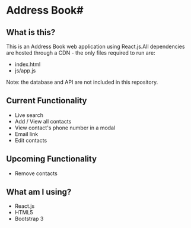 # Address Book#

## What is this?
This is an Address Book web application using React.js.All dependencies are hosted through a CDN - the only files required to run are:

- index.html
- js/app.js

Note: the database and API are not included in this repository.

## Current Functionality
- Live search
- Add / View all contacts
- View contact's phone number in a modal
- Email link
- Edit contacts

## Upcoming Functionality
- Remove contacts

## What am I using?
- React.js
- HTML5
- Bootstrap 3
